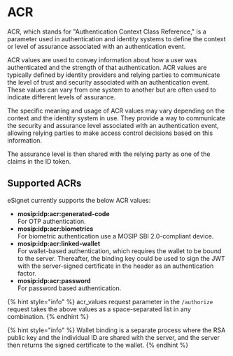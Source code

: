 # ACR

ACR, which stands for "Authentication Context Class Reference," is a parameter used in authentication and identity systems to define the context or level of assurance associated with an authentication event.

ACR values are used to convey information about how a user was authenticated and the strength of that authentication. ACR values are typically defined by identity providers and relying parties to communicate the level of trust and security associated with an authentication event. These values can vary from one system to another but are often used to indicate different levels of assurance.

The specific meaning and usage of ACR values may vary depending on the context and the identity system in use. They provide a way to communicate the security and assurance level associated with an authentication event, allowing relying parties to make access control decisions based on this information.

The assurance level is then shared with the relying party as one of the claims in the ID token.

## Supported ACRs

eSignet currently supports the below ACR values:

* **mosip:idp:acr:generated-code**\
  For OTP authentication.
* **mosip:idp:acr:biometrics**\
  For biometric authentication use a MOSIP SBI 2.0-compliant device.
* **mosip:idp:acr:linked-wallet**\
  For wallet-based authentication, which requires the wallet to be bound to the server. Thereafter, the binding key could be used to sign the JWT with the server-signed certificate in the header as an authentication factor.
* **mosip:idp:acr:password**\
  For password based authentication.

{% hint style="info" %}
acr\_values request parameter in the `/authorize` request takes the above values as a space-separated list in any combination. 
{% endhint %}

{% hint style="info" %}
Wallet binding is a separate process where the RSA public key and the individual ID are shared with the server, and the server then returns the signed certificate to the wallet.
{% endhint %}
